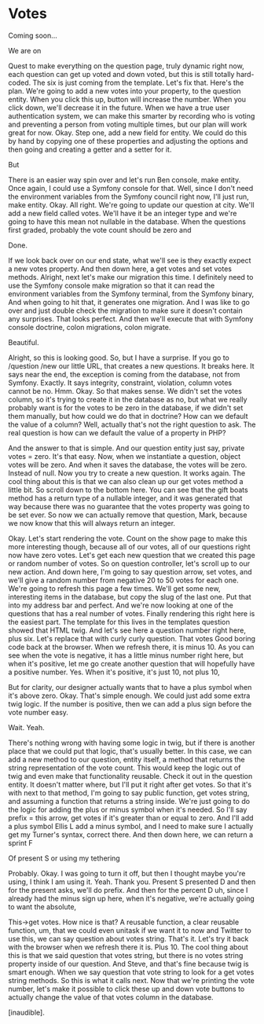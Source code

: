 # Votes

Coming soon...

We are on

Quest to make everything on the question page, truly dynamic right now, each question
can get up voted and down voted, but this is still totally hard-coded. The six is
just coming from the template. Let's fix that. Here's the plan. We're going to add a
new votes into your property, to the question entity. When you click this up, button
will increase the number. When you click down, we'll decrease it in the future. When
we have a true user authentication system, we can make this smarter by recording who
is voting and preventing a person from voting multiple times, but our plan will work
great for now. Okay. Step one, add a new field for entity. We could do this by hand
by copying one of these properties and adjusting the options and then going and
creating a getter and a setter for it.

But

There is an easier way spin over and let's run Ben console, make entity. Once again,
I could use a Symfony console for that. Well, since I don't need the environment
variables from the Symfony council right now, I'll just run, make entity. Okay. All
right. We're going to update our question at city. We'll add a new field called
votes. We'll have it be an integer type and we're going to have this mean not
nullable in the database. When the questions first graded, probably the vote count
should be zero and

Done.

If we look back over on our end state, what we'll see is they exactly expect a new
votes property. And then down here, a get votes and set votes methods. Alright, next
let's make our migration this time. I definitely need to use the Symfony console make
migration so that it can read the environment variables from the Symfony terminal,
from the Symfony binary, And when going to hit that, it generates one migration. And
I was like to go over and just double check the migration to make sure it doesn't
contain any surprises. That looks perfect. And then we'll execute that with Symfony
console doctrine, colon migrations, colon migrate.

Beautiful.

Alright, so this is looking good. So, but I have a surprise. If you go to /question
/new our little URL, that creates a new questions. It breaks here. It says near the
end, the exception is coming from the database, not from Symfony. Exactly. It says
integrity, constraint, violation, column votes cannot be no. Hmm. Okay. So that makes
sense. We didn't set the votes column, so it's trying to create it in the database as
no, but what we really probably want is for the votes to be zero in the database, if
we didn't set them manually, but how could we do that in doctrine? How can we default
the value of a column? Well, actually that's not the right question to ask. The real
question is how can we default the value of a property in PHP?

And the answer to that is simple. And our question entity just say, private votes =
zero. It's that easy. Now, when we instantiate a question, object votes will be zero.
And when it saves the database, the votes will be zero. Instead of null. Now you try
to create a new question. It works again. The cool thing about this is that we can
also clean up our get votes method a little bit. So scroll down to the bottom here.
You can see that the gift boats method has a return type of a nullable integer, and
it was generated that way because there was no guarantee that the votes property was
going to be set ever. So now we can actually remove that question, Mark, because we
now know that this will always return an integer.

Okay. Let's start rendering the vote. Count on the show page to make this more
interesting though, because all of our votes, all of our questions right now have
zero votes. Let's get each new question that we created this page or random number of
votes. So on question controller, let's scroll up to our new action. And down here,
I'm going to say question arrow, set votes, and we'll give a random number from
negative 20 to 50 votes for each one. We're going to refresh this page a few times.
We'll get some new, interesting items in the database, but copy the slug of the last
one. Put that into my address bar and perfect. And we're now looking at one of the
questions that has a real number of votes. Finally rendering this right here is the
easiest part. The template for this lives in the templates question showed that HTML
twig. And let's see here a question number right here, plus six. Let's replace that
with curly curly question. That votes Good boring code back at the browser. When we
refresh there, it is minus 10. As you can see when the vote is negative, it has a
little minus number right here, but when it's positive, let me go create another
question that will hopefully have a positive number. Yes. When it's positive, it's
just 10, not plus 10,

But for clarity, our designer actually wants that to have a plus symbol when it's
above zero. Okay. That's simple enough. We could just add some extra twig logic. If
the number is positive, then we can add a plus sign before the vote number easy.

Wait. Yeah.

There's nothing wrong with having some logic in twig, but if there is another place
that we could put that logic, that's usually better. In this case, we can add a new
method to our question, entity itself, a method that returns the string
representation of the vote count. This would keep the logic out of twig and even make
that functionality reusable. Check it out in the question entity. It doesn't matter
where, but I'll put it right after get votes. So that it's with next to that method,
I'm going to say public function, get votes string, and assuming a function that
returns a string inside. We're just going to do the logic for adding the plus or
minus symbol when it's needed. So I'll say prefix = this arrow, get votes if it's
greater than or equal to zero. And I'll add a plus symbol Ellis L add a minus symbol,
and I need to make sure I actually get my Turner's syntax, correct there. And then
down here, we can return a sprint F

Of present S or using my tethering

Probably. Okay. I was going to turn it off, but then I thought maybe you're using, I
think I am using it. Yeah. Thank you. Present S presented D and then for the present
asks, we'll do prefix. And then for the percent D uh, since I already had the minus
sign up here, when it's negative, we're actually going to want the absolute,

This->get votes. How nice is that? A reusable function, a clear reusable function,
um, that we could even unitask if we want it to now and Twitter to use this, we can
say question about votes string. That's it. Let's try it back with the browser when
we refresh there it is. Plus 10. The cool thing about this is that we said question
that votes string, but there is no votes string property inside of our question. And
Steve, and that's fine because twig is smart enough. When we say question that vote
string to look for a get votes string methods. So this is what it calls next. Now
that we're printing the vote number, let's make it possible to click these up and
down vote buttons to actually change the value of that votes column in the database.

[inaudible].


